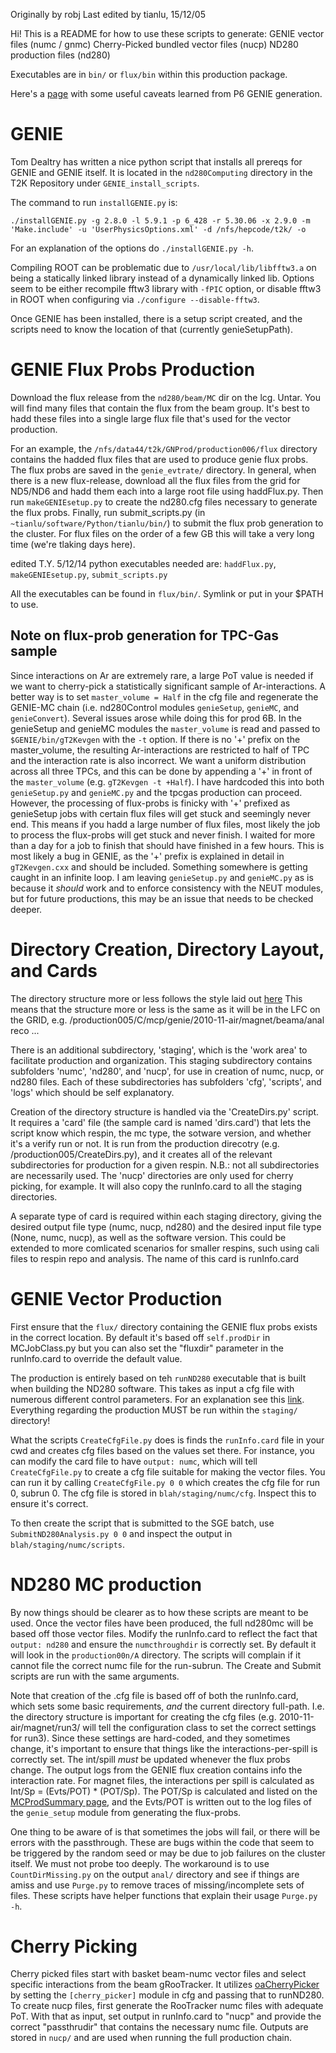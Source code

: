 Originally by robj
Last edited by tianlu, 15/12/05


Hi! This is a README for how to use these scripts to generate:
  GENIE vector files (numc / gnmc)
  Cherry-Picked bundled vector files (nucp)
  ND280 production files (nd280)

Executables are in `bin/` or `flux/bin` within this production package.

Here's a [page](http://www.t2k.org/nd280/datacomp/meetings/2015/soft_comp_nov23/genie6pissues) with some useful caveats learned from P6 GENIE generation.

# GENIE

Tom Dealtry has written a nice python script that installs all prereqs for GENIE and GENIE itself.  It is located in the `nd280Computing` directory in the T2K Repository under `GENIE_install_scripts`.

The command to run `installGENIE.py` is:
```
./installGENIE.py -g 2.8.0 -l 5.9.1 -p 6_428 -r 5.30.06 -x 2.9.0 -m 'Make.include' -u 'UserPhysicsOptions.xml' -d /nfs/hepcode/t2k/ -o
```
For an explanation of the options do `./installGENIE.py -h`.

Compiling ROOT can be problematic due to `/usr/local/lib/libfftw3.a` on being a statically linked library instead of a dynamically linked lib.  Options seem to be either recompile fftw3 library with `-fPIC` option, or disable fftw3 in ROOT when configuring via `./configure --disable-fftw3`.

Once GENIE has been installed, there is a setup script created, and the scripts need to know the location of that (currently genieSetupPath).

# GENIE Flux Probs Production
Download the flux release from the `nd280/beam/MC` dir on the lcg.  Untar.  You will find many files that contain the flux from the beam group.  It's best to hadd these files into a single large flux file that's used for the vector production.

For an example, the `/nfs/data44/t2k/GNProd/production006/flux` directory contains the hadded flux files that are used to produce genie flux probs.  The flux probs are saved in the `genie_evtrate/` directory.  In general, when there is a new flux-release, download all the flux files from the grid for ND5/ND6 and hadd them each into a large root file using haddFlux.py.  Then run `makeGENIEsetup.py` to create the nd280.cfg files necessary to generate the flux probs.  Finally, run submit_scripts.py (in `~tianlu/software/Python/tianlu/bin/`) to submit the flux prob generation to the cluster.  For flux files on the order of a few GB this will take a very long time (we're tlaking days here).

edited T.Y. 5/12/14
python executables needed are:
`haddFlux.py`, `makeGENIEsetup.py`, `submit_scripts.py`

All the executables can be found in `flux/bin/`.  Symlink or put in your $PATH to use.

## Note on flux-prob generation for TPC-Gas sample
Since interactions on Ar are extremely rare, a large PoT value is needed if we want to cherry-pick a statistically significant sample of Ar-interactions.  A better way is to set `master_volume = Half` in the cfg file and regenerate the GENIE-MC chain (i.e. nd280Control modules `genieSetup`, `genieMC`, and `genieConvert`).  Several issues arose while doing this for prod 6B.  In the genieSetup and genieMC modules the `master_volume` is read and passed to `$GENIE/bin/gT2Kevgen` with the `-t` option.  If there is no '+' prefix on the master_volume, the resulting Ar-interactions are restricted to half of TPC and the interaction rate is also incorrect.  We want a uniform distribution across all three TPCs, and this can be done by appending a '+' in front of the `master_volume` (e.g. `gT2Kevgen -t +Half`).  I have hardcoded this into both `genieSetup.py` and `genieMC.py` and the tpcgas production can proceed.  However, the processing of flux-probs is finicky with '+' prefixed as genieSetup jobs with certain flux files will get stuck and seemingly never end.  This means if you hadd a large number of flux files, most likely the job to process the flux-probs will get stuck and never finish.  I waited for more than a day for a job to finish that should have finished in a few hours.  This is most likely a bug in GENIE, as the '+' prefix is explained in detail in `gT2Kevgen.cxx` and should be included.  Something somewhere is getting caught in an infinite loop.  I am leaving `genieSetup.py` and `genieMC.py` as is because it _should_ work and to enforce consistency with the NEUT modules, but for future productions, this may be an issue that needs to be checked deeper.

# Directory Creation, Directory Layout, and Cards
The directory structure more or less follows the style laid out [here](http://www.t2k.org/nd280/datacomp/howtoaccessdata/directorystructure)
This means that the structure more or less is the same as it will be in the LFC on the GRID, e.g. <base>/production005/C/mcp/genie/2010-11-air/magnet/beama/anal reco ...

There is an additional subdirectory, 'staging', which is the 'work area' to  facilitate production and organization. This staging subdirectory contains subfolders 'numc', 'nd280', and 'nucp', for use in creation of numc, nucp, or nd280 files. Each of these subdirectories has subfolders 'cfg', 'scripts', and 'logs' which should be self explanatory.

Creation of the directory structure is handled via the 'CreateDirs.py' script.  It requires a 'card' file (the sample card is named 'dirs.card') that lets the
script know which respin, the mc type, the sotware version, and whether it's a verify run or not. It is run from the production direcotry (e.g. <base>/production005/CreateDirs.py), and it creates all of the relevant subdirectories for production for a given respin. N.B.: not all subdirectories are necessarily used. The 'nucp' directories are only used for cherry picking, for example.  It will also copy the runInfo.card to all the staging directories.

A separate type of card is required within each staging directory, giving the desired output file type (numc, nucp, nd280) and the desired input file type (None, numc, nucp), as well as the software version. This could be extended to more comlicated scenarios for smaller respins, such using cali files to respin repo and analysis. The name of this card is runInfo.card

# GENIE Vector Production
First ensure that the `flux/` directory containing the GENIE flux probs exists in the correct location.  By default it's based off `self.prodDir` in MCJobClass.py but you can also set the "fluxdir" parameter in the runInfo.card to override the default value.

The production is entirely based on teh `runND280` executable that is built when building the ND280 software.  This takes as input a cfg file with numerous different control parameters.  For an explanation see this [link](http://www.hep.lancs.ac.uk/nd280Doc/devel/invariant/nd280Control/nd280ControlOptions.html).  Everything regarding the production MUST be run within the `staging/` directory!

What the scripts `CreateCfgFile.py` does is finds the `runInfo.card` file in your cwd and creates cfg files based on the values set there.  For instance, you can modify the card file to have `output: numc`, which will tell `CreateCfgFile.py` to create a cfg file suitable for making the vector files.  You can run it by calling `CreateCfgFile.py 0 0` which creates the cfg file for run 0, subrun 0.  The cfg file is stored in `blah/staging/numc/cfg`.  Inspect this to ensure it's correct.

To then create the script that is submitted to the SGE batch, use `SubmitND280Analysis.py 0 0` and inspect the output in `blah/staging/numc/scripts`.

# ND280 MC production
By now things should be clearer as to how these scripts are meant to be used.  Once the vector files have been produced, the full nd280mc will be based off those vector files.  Modify the runInfo.card to reflect the fact that `output: nd280` and ensure the `numcthroughdir` is correctly set.  By default it will look in the `production00n/A` directory.  The scripts will complain if it cannot file the correct numc file for the run-subrun.  The Create and Submit scripts are run with the same arguments.

Note that creation of the .cfg file is based off of both the runInfo.card, which sets some basic requirements, _and_ the current directory full-path.  I.e. the directory structure is important for creating the cfg files (e.g. 2010-11-air/magnet/run3/ will tell the configuration class to set the correct settings for run3).  Since these settings are hard-coded, and they sometimes change, it's important to ensure that things like the interactions-per-spill is correctly set.  The int/spill _must_ be updated whenever the flux probs change.  The output logs from the GENIE flux creation contains info the interaction rate.  For magnet files, the interactions per spill is calculated as Int/Sp = (Evts/POT) * (POT/Sp).  The POT/Sp is calculated and listed on the [MCProdSummary page](http://www.t2k.org/nd280/datacomp/Production006/mcp/mcProdSummary), and the Evts/POT is written out to the log files of the `genie_setup` module from generating the flux-probs.

One thing to be aware of is that sometimes the jobs will fail, or there will be errors with the passthrough.  These are bugs within the code that seem to be triggered by the random seed or may be due to job failures on the cluster itself.  We must not probe too deeply.  The workaround is to use `CountDirMissing.py` on the output `anal/` directory and see if things are amiss and use `Purge.py` to remove traces of missing/incomplete sets of files.  These scripts have helper functions that explain their usage `Purge.py -h`.

# Cherry Picking
Cherry picked files start with basket beam-numc vector files and select specific interactions from the beam gRooTracker.  It utilizes [oaCherryPicker](http://www.hep.lancs.ac.uk/nd280Doc/devel/invariant/oaCherryPicker/) by setting the `[cherry_picker]` module in cfg and passing that to runND280.  To create nucp files, first generate the RooTracker numc files with adequate PoT.  With that as input, set output in runInfo.card to "nucp" and provide the correct "passthrudir" that contains the necessary numc file.  Outputs are stored in `nucp/` and are used when running the full production chain.
